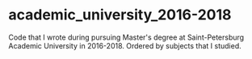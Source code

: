 # academic_university_2016-2018
Code that I wrote during pursuing Master's degree at Saint-Petersburg Academic University in 2016-2018. Ordered by subjects that I studied.

